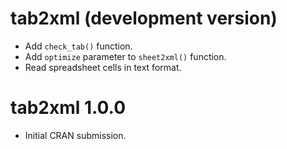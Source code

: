 # tab2xml (development version)

* Add `check_tab()` function.
* Add `optimize` parameter to `sheet2xml()` function.
* Read spreadsheet cells in text format.

# tab2xml 1.0.0

* Initial CRAN submission.
